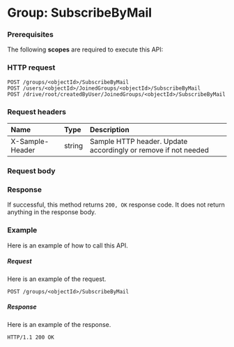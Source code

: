 # Group: SubscribeByMail


### Prerequisites
The following **scopes** are required to execute this API: 
### HTTP request
<!-- { "blockType": "ignored" } -->
```http
POST /groups/<objectId>/SubscribeByMail
POST /users/<objectId>/JoinedGroups/<objectId>/SubscribeByMail
POST /drive/root/createdByUser/JoinedGroups/<objectId>/SubscribeByMail

```
### Request headers
| Name       | Type | Description|
|:---------------|:--------|:----------|
| X-Sample-Header  | string  | Sample HTTP header. Update accordingly or remove if not needed|

### Request body

### Response
If successful, this method returns `200, OK` response code. It does not return anything in the response body.

### Example
Here is an example of how to call this API.
##### Request
Here is an example of the request.
<!-- {
  "blockType": "request",
  "name": "group_subscribebymail"
}-->
```http
POST /groups/<objectId>/SubscribeByMail
```

##### Response
Here is an example of the response.
<!-- {
  "blockType": "response",
  "truncated": false,
  "@odata.type": "microsoft.graph.none"
} -->
```http
HTTP/1.1 200 OK
```

<!-- uuid: 7b985f1a-e3d9-4a53-962f-8cb3eb5ec020
2015-10-25 14:25:33 UTC -->
<!-- {
  "type": "#page.annotation",
  "description": "Group: SubscribeByMail",
  "keywords": "",
  "section": "documentation",
  "tocPath": ""
}-->